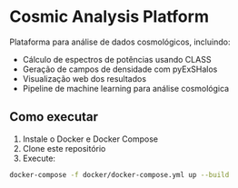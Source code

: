 # Cosmic Analysis Platform

Plataforma para análise de dados cosmológicos, incluindo:

- Cálculo de espectros de potências usando CLASS
- Geração de campos de densidade com pyExSHalos
- Visualização web dos resultados
- Pipeline de machine learning para análise cosmológica

## Como executar

1. Instale o Docker e Docker Compose
2. Clone este repositório
3. Execute:

```bash
docker-compose -f docker/docker-compose.yml up --build